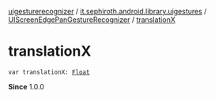 [uigesturerecognizer](../../index.md) / [it.sephiroth.android.library.uigestures](../index.md) / [UIScreenEdgePanGestureRecognizer](index.md) / [translationX](./translation-x.md)

# translationX

`var translationX: `[`Float`](https://kotlinlang.org/api/latest/jvm/stdlib/kotlin/-float/index.html)

**Since**
1.0.0

